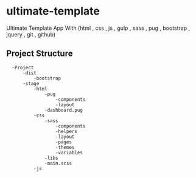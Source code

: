 # ultimate-template
Ultimate Template App With (html , css , js , gulp , sass , pug , bootstrap , jquery , git , github)

## Project Structure

```
  -Project
      -dist
          -bootstrap
      -stage
          -html
              -pug
                  -components
                  -layout
              -dashboard.pug
          -css
              -sass
                  -components
                  -helpers
                  -layout
                  -pages
                  -themes
                  -variables
              -libs
              -main.scss
          -js

```
